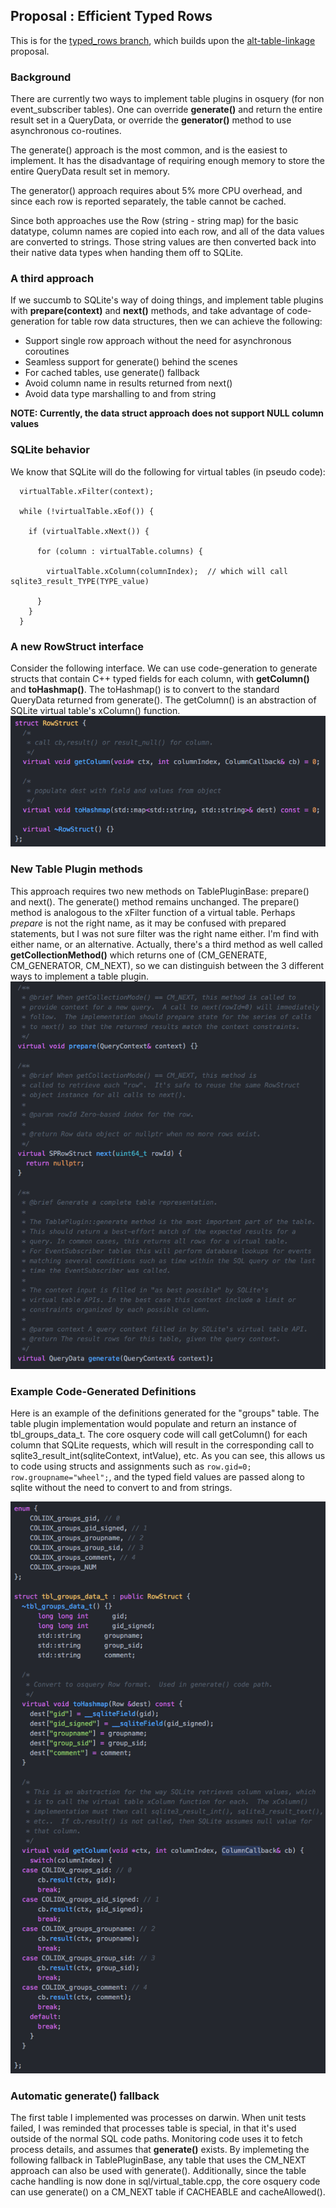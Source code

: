 ## Proposal : Efficient Typed Rows

This is for the [typed_rows branch](https://github.com/packetzero/osquery/commits/typed_rows), which builds upon the [alt-table-linkage](../osquery_alt_table_linkage/README.md) proposal.

### Background

There are currently two ways to implement table plugins in osquery (for non event_subscriber tables).  One can override **generate()** and return the entire result set in a QueryData, or override the **generator()** method to use asynchronous co-routines.

The generate() approach is the most common, and is the easiest to implement.  It has the disadvantage of requiring enough memory to store the entire QueryData result set in memory.

The generator() approach requires about 5% more CPU overhead, and since each row is reported separately, the table cannot be cached.

Since both approaches use the Row (string - string map) for the basic datatype,
column names are copied into each row, and all of the data values are converted to strings.  Those string values are then converted back into their native data types when handing them off to SQLite.

### A third approach

If we succumb to SQLite's way of doing things, and implement table plugins with **prepare(context)** and **next()** methods, and take advantage of code-generation for table row data structures, then we can achieve the following:
 - Support single row approach without the need for asynchronous coroutines
 - Seamless support for generate() behind the scenes
 - For cached tables, use generate() fallback
 - Avoid column name in results returned from next()
 - Avoid data type marshalling to and from string

**NOTE: Currently, the data struct approach does not support NULL column values**

### SQLite behavior

We know that SQLite will do the following for virtual tables (in pseudo code):
```
  virtualTable.xFilter(context);

  while (!virtualTable.xEof()) {

    if (virtualTable.xNext()) {

      for (column : virtualTable.columns) {

        virtualTable.xColumn(columnIndex);  // which will call sqlite3_result_TYPE(TYPE_value)

      }
    }
  }
```

### A new RowStruct interface
Consider the following interface.  We can use code-generation to generate structs that contain C++ typed fields for each column, with **getColumn()** and **toHashmap()**.  The toHashmap() is to convert to the standard QueryData returned from generate().  The getColumn() is an abstraction of SQLite virtual table's xColumn() function.
![RowStruct interface](./images/ssRowStruct.png)

### New Table Plugin methods
This approach requires two new methods on TablePluginBase: prepare() and next().  The generate() method remains unchanged.  The prepare() method is analogous to the xFilter function of a virtual table.  Perhaps *prepare* is not the right name, as it may be confused with prepared statements, but I was not sure filter was the right name either.  I'm find with either name, or an alternative.
Actually, there's a third method as well called **getCollectionMethod()** which returns one of (CM_GENERATE, CM_GENERATOR, CM_NEXT), so we can distinguish between the 3 different ways to implement a table plugin.
![TablePluginBase methods](./images/ssTablePluginBase.png)


### Example Code-Generated Definitions
Here is an example of the definitions generated for the "groups" table.  The table plugin implementation would populate and return an instance of tbl_groups_data_t.  The core osquery code will call getColumn() for each column that SQLite requests, which will result in the corresponding call to sqlite3_result_int(sqliteContext, intValue), etc.  As you can see, this allows us to code using structs and assignments such as `row.gid=0; row.groupname="wheel";`, and the typed field values are passed along to sqlite without the need to convert to and from strings.

![generated defs for groups table](./images/ssExampleGenTableDefs.png)

### Automatic generate() fallback
The first table I implemented was processes on darwin.  When unit tests failed, I was reminded that processes table is special, in that it's used outside of the normal SQL code paths.  Monitoring code uses it to fetch process details, and assumes that **generate()** exists.  By implemeting the following fallback in TablePluginBase, any table that uses the CM_NEXT approach can also be used with generate().  Additionally, since the table cache handling is now done in sql/virtual_table.cpp, the core osquery code can use generate() on a CM_NEXT table if CACHEABLE and cacheAllowed().
